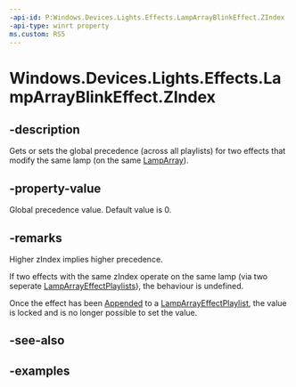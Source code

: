 ```yaml
---
-api-id: P:Windows.Devices.Lights.Effects.LampArrayBlinkEffect.ZIndex
-api-type: winrt property
ms.custom: RS5
---
```


<!-- Property syntax.
public int ZIndex { get;  set; }
-->

# Windows.Devices.Lights.Effects.LampArrayBlinkEffect.ZIndex

## -description
Gets or sets the global precedence (across all playlists) for two effects that modify the same lamp (on the same [LampArray](../windows.devices.lights/lamparray.md)).

## -property-value
Global precedence value. Default value is 0.

## -remarks
Higher zIndex implies higher precedence.

If two effects with the same zIndex operate on the same lamp (via two seperate [LampArrayEffectPlaylists](lamparrayeffectplaylist.md)), the behaviour is undefined.

Once the effect has been [Appended](lamparrayeffectplaylist_append_292269384.md) to a [LampArrayEffectPlaylist](lamparrayeffectplaylist.md), the value is locked and is no longer possible to set the value.

## -see-also

## -examples

